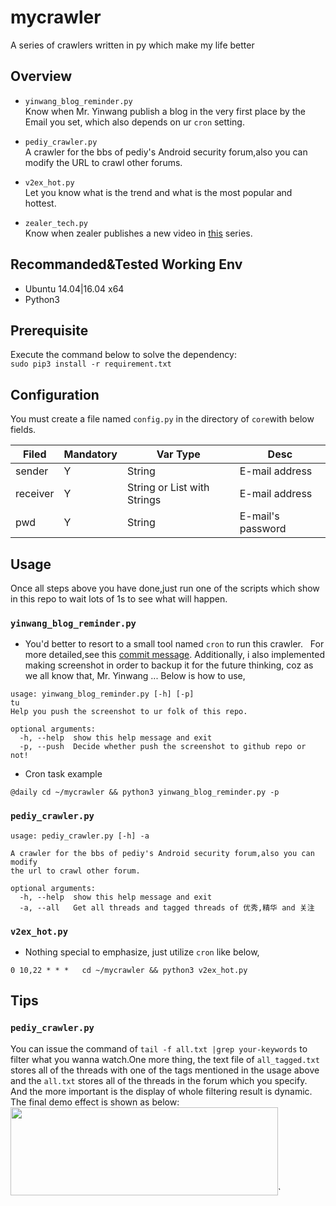 # mycrawler
 A series of crawlers written in py which make my life better  

## Overview
- `yinwang_blog_reminder.py`  
Know when Mr. Yinwang publish a blog in the very first place by the Email you set, which also depends on ur `cron` setting.

- `pediy_crawler.py`  
A crawler for the bbs of pediy's Android security forum,also you can modify the URL to crawl other forums.

- `v2ex_hot.py`  
Let you know what is the trend and what is the most popular and hottest.

- `zealer_tech.py`  
Know when zealer publishes a new video in [this](http://www.zealer.com:8080/list?cp=2) series.

## Recommanded&Tested Working Env
- Ubuntu 14.04|16.04 x64
- Python3

## Prerequisite 
Execute the command below to solve the dependency:  
`sudo pip3 install -r requirement.txt`  


## Configuration 
You must create a file named `config.py` in the directory of `core`with below fields.  

| Filed | Mandatory | Var Type | Desc |
| ----| ---- | ---- | ---- |
| sender | Y | String | E-mail address |
| receiver | Y | String or List with Strings | E-mail address |
| pwd | Y | String | E-mail's password |


## Usage
Once all steps above you have done,just run one of the scripts which show in this repo to wait lots of 1s to see what will happen.
### `yinwang_blog_reminder.py` 
- You'd better to resort to a small tool named `cron` to run this crawler.   
For more detailed,see this [commit message](https://github.com/supersu097/mycrawler/commit/57c4bcd49da88f1c5cda615995acd88013835ece).
Additionally, i also implemented making screenshot in order to backup it for the future thinking, coz as we all know that, Mr. Yinwang ... Below is how to use,

```
usage: yinwang_blog_reminder.py [-h] [-p]
tu
Help you push the screenshot to ur folk of this repo.

optional arguments:
  -h, --help  show this help message and exit
  -p, --push  Decide whether push the screenshot to github repo or not!
```
- Cron task example
```
@daily cd ~/mycrawler && python3 yinwang_blog_reminder.py -p
```

### `pediy_crawler.py`
```
usage: pediy_crawler.py [-h] -a

A crawler for the bbs of pediy's Android security forum,also you can modify
the url to crawl other forum.

optional arguments:
  -h, --help  show this help message and exit
  -a, --all   Get all threads and tagged threads of 优秀,精华 and 关注
```
### `v2ex_hot.py`
- Nothing special to emphasize, just utilize `cron` like below,
```
0 10,22 * * *	cd ~/mycrawler && python3 v2ex_hot.py
```

## Tips
### `pediy_crawler.py`
You can issue the command of `tail -f all.txt |grep your-keywords` to filter
what you wanna watch.One more thing, the text file of `all_tagged.txt` stores all of the threads with one of the tags mentioned in the usage above and the `all.txt` stores all of the threads in the forum which you specify. And the more important is the display of whole filtering result is dynamic.  
The final demo effect is shown as below:  
<img src="screenshot/keyword_filter.png" width="428" height="141">`

